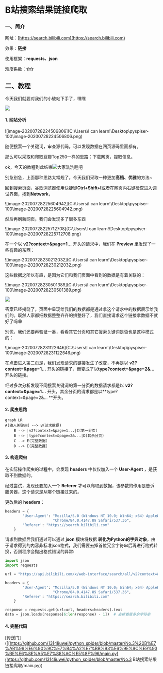 # B站搜索结果链接爬取

### 一、简介

网址：[https://search.bilibili.com](https://search.bilibili.com)

效果：**链接**

使用框架：**requests、json**

难度系数：**✩✩**

## 二、教程

今天我们就要对我们的小破站下手了，嘿嘿

![](http://img.doutula.com/production/uploads/image/2018/03/03/20180303008836_cgwRhx.jpg)

#### 1. 网站分析

![image-20200728224506806](C:\Users\I can learn!\Desktop\pyspiser-100\image-20200728224506806.png)

随便搜索一个关键词，审查源代码，可以发现数据在网页源码里面都有。

那么可以采取和爬取豆瓣Top250一样的思路：下载网页，提取信息。

ok，今天的教程到此结束![大家洗洗睡吧](http://img.doutula.com/production/uploads/image/2020/07/07/20200707082943_yWYBpG.jpg)

别急别急，上面那种思路太常规了，今天我们采取一种更加**高档、优雅**的方法~

回到搜索页面，谷歌浏览器使用快捷键**Ctrl+Shift+I**或者在网页内右键检查进入调试界面，找到**Network**，

![image-20200728225604942](C:\Users\I can learn!\Desktop\pyspiser-100\image-20200728225604942.png)

然后再刷新网页，我们会发现多了很多东西

![image-20200728225712708](C:\Users\I can learn!\Desktop\pyspiser-100\image-20200728225712708.png)

在一个以 **v2?context=&page=1...** 开头的请求中，我们在 **Preview** 里发现了一些有趣的东西：

![image-20200728230212032](C:\Users\I can learn!\Desktop\pyspiser-100\image-20200728230212032.png)

这些数据之所以有趣，是因为它们和我们页面中看到的数据是有着关联的：

![image-20200728230501389](C:\Users\I can learn!\Desktop\pyspiser-100\image-20200728230501389.png)

![](http://img.doutula.com/production/uploads/image/2018/12/10/20181210408297_fIrEah.jpg)

答案已经揭晓了，页面中呈现给我们的数据都是通过拿这个请求中的数据展示给我们的。既然人家都把数据整整齐齐的排整好了，我们直接请求这个链接拿数据不就好了吗😁

别慌，我们还要再验证一番，看看其它分页和其它搜索关键词是否也是这种模式的：

![image-20200728231122646](C:\Users\I can learn!\Desktop\pyspiser-100\image-20200728231122646.png)

在点击进入第二页是，我们发现请求的链接发生了改变，不再是以 **v2?context=&page=1...** 开头的链接了，而变成了以**type?context=&page=2&...** 开头的链接。

经过多次分析发现不同搜索关键词的第一分页的数据请求都是以 **v2?context=&page=1...** 开头，其余分页的请求都是以**type?context=&page=2&... **开头。

#### 2. 爬虫思路

```mermaid
graph LR
A(输入关键词) --> B(请求数据)
	B --> |v2?context=&page=1...|C(第一分页)
    B --> |type?context=&page=2&...|D(其余分页)
    C --> E(完整数据)
    D --> E(完整数据)
```

#### 3. 构造爬虫

在实际操作爬虫的过程中，会发现 **headers** 中仅仅加入一个 **User-Agent** ，是获取不到数据的。

经过尝试，发现还要加入一个 **Referer** 才可以爬取到数据，该参数的作用是告诉服务器，这个请求是从哪个链接过来的。

更改后的 **headers**：

```python
headers = {
        'User-Agent': "Mozilla/5.0 (Windows NT 10.0; Win64; x64) AppleWebKit/537.36 (KHTML, like Gecko) "
                      "Chrome/84.0.4147.89 Safari/537.36",
        'Referer': "https://search.bilibili.com"
    }
```

请求到数据后我们通过可以通过 **json** 模块将数据 **转化为Python的字典对象**，由于请求得到的内容非标准json格式，我们需要去掉首位冗余字符串后再进行格式转换，否则程序会抛出格式错误的异常:

```python
import json
import requests

url = "https://api.bilibili.com/x/web-interface/search/all/v2?context=&page=1&order=&keyword=%E7%BA%A6%E4%BC%9A%E5%A4%A7%E4%BD%9C%E6%88%98&duration=&tids_1=&tids_2=&__refresh__=true&_extra=&highlight=1&single_column=0&jsonp=jsonp&callback=__jp2"

headers = {
        'User-Agent': "Mozilla/5.0 (Windows NT 10.0; Win64; x64) AppleWebKit/537.36 (KHTML, like Gecko) "
                      "Chrome/84.0.4147.89 Safari/537.36",
        'Referer': "https://search.bilibili.com"
    }

response = requests.get(url=url, headers=headers).text
data = json.loads(response[6:len(response) - 1])  # 去掉首尾多余字符串
```

#### 4. 完整代码
[传送门]([[https://github.com/1314liuwei/python_spider/blob/master/No.3%20B%E7%AB%99%E6%90%9C%E7%B4%A2%E7%BB%93%E6%9E%9C%E9%93%BE%E6%8E%A5%E7%88%AC%E5%8F%96/main.py](https://github.com/1314liuwei/python_spider/blob/master/No.3 B站搜索结果链接爬取/main.py))
